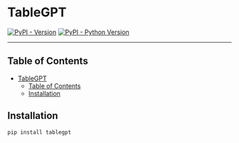 # TableGPT

[![PyPI - Version](https://img.shields.io/pypi/v/pppybox.svg)](https://pypi.org/project/pppybox)
[![PyPI - Python Version](https://img.shields.io/pypi/pyversions/pppybox.svg)](https://pypi.org/project/pppybox)

-----

## Table of Contents

- [TableGPT](#tablegpt)
  - [Table of Contents](#table-of-contents)
  - [Installation](#installation)

## Installation

```sh
pip install tablegpt
```
